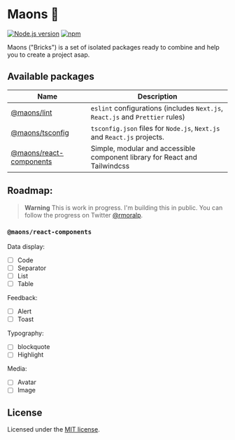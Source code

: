 # Maons 🧱

[![Node.js version][nodejs-badge]][nodejs]
[![npm][npm-badge]][npm]

Maons ("Bricks") is a set of isolated packages ready to combine and help you to create a project asap.

## Available packages

| Name | Description |
| -- | -- |
| [@maons/lint](./packages/lint) | `eslint` configurations (includes `Next.js`, `React.js` and `Prettier` rules) |
| [@maons/tsconfig](./packages/tsconfig) | `tsconfig.json` files for `Node.js`, `Next.js` and `React.js` projects. |
| [@maons/react-components](./react/components) | Simple, modular and accessible component library for React and Tailwindcss |

## Roadmap:

> **Warning**
> This is work in progress. I'm building this in public. You can follow the progress on Twitter [@rmoralp][twitter].

### `@maons/react-components`
Data display:

- [ ] Code
- [ ] Separator
- [ ] List
- [ ] Table

Feedback: 

- [ ] Alert
- [ ] Toast

Typography:

- [ ] blockquote
- [ ] Highlight

Media:

- [ ] Avatar
- [ ] Image

## License
Licensed under the [MIT license][license].

<!-- Badges -->
[nodejs-badge]: https://img.shields.io/badge/Node.js-%3E=18.0-blue.svg
[nodejs]: https://nodejs.org/dist/latest-v18.x/docs/api/

[npm-badge]: https://img.shields.io/badge/npm-%3E=v9.0.0-blue
[npm]: https://docs.npmjs.com/cli/v9

<!-- Stuff -->
[twitter]: https://twitter.com/rmoralp
[license]: https://github.com/rmoralp/maons/blob/main/LICENSE.md